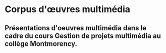 # Corpus d'œuvres multimédia
## Présentations d'oeuvres multimédia dans le cadre du cours Gestion de projets multimédia au collège Montmorency.
